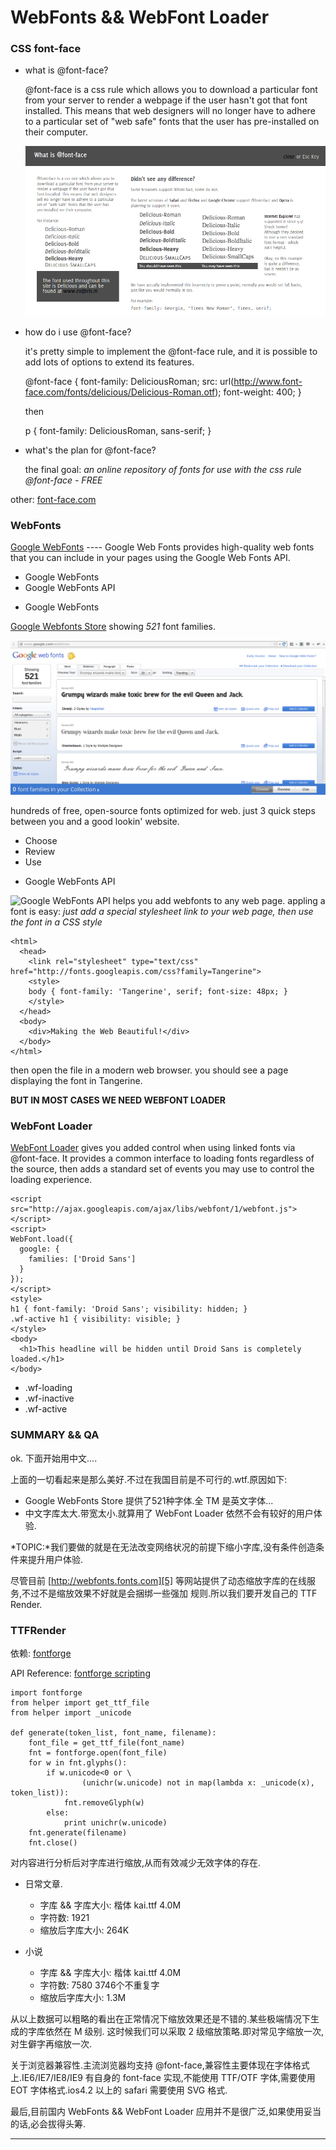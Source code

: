 # WebFonts && WebFont Loader #

### CSS font-face ###

+ what is @font-face?

  @font-face is a css rule which allows you to download a particular font from your server to render a webpage 
  if the user hasn't got that font installed. This means that web designers will no longer have to adhere to a 
  particular set of "web safe" fonts that the user has pre-installed on their computer.

  ![what is @font-face](./0.png 'font-face')

+ how do i use @font-face?

  it's pretty simple to implement the @font-face rule, and it is possible to add lots of options to extend its
  features.

    @font-face {
        font-family: DeliciousRoman;
        src: url(http://www.font-face.com/fonts/delicious/Delicious-Roman.otf);
        font-weight: 400;
    }

  then

    p { font-family: DeliciousRoman, sans-serif; }

+ what's the plan for @font-face?

  the final goal: *an online repository of fonts for use with the css rule @font-face - FREE*

other: [font-face.com][0]

### WebFonts ###

[Google WebFonts][1] ---- Google Web Fonts provides high-quality web fonts that you can include in your pages 
using the Google Web Fonts API.

+ Google WebFonts
+ Google WebFonts API

* Google WebFonts

[Google Webfonts Store][2] showing *521* font families.

![Google WebFonts Store](./1.png 'Google WebFonts Store')

hundreds of free, open-source fonts optimized for web. just 3 quick steps between you and a good lookin' website.

+ Choose
+ Review
+ Use

* Google WebFonts API

![Google WebFonts API][3] helps you add webfonts to any web page. appling a font is easy:
*just add a special stylesheet link to your web page, then use the font in a CSS style*

    <html>
      <head>
        <link rel="stylesheet" type="text/css" href="http://fonts.googleapis.com/css?family=Tangerine">
        <style>
        body { font-family: 'Tangerine', serif; font-size: 48px; }
        </style>
      </head>
      <body>
        <div>Making the Web Beautiful!</div>
      </body>
    </html>

then open the file in a modern web browser. you should see a page displaying the font in Tangerine.

**BUT IN MOST CASES WE NEED WEBFONT LOADER**

### WebFont Loader ###

[WebFont Loader][4] gives you added control when using linked fonts via @font-face. It provides a common 
interface to loading fonts regardless of the source, then adds a standard set of events you may use to control 
the loading experience.

    <script src="http://ajax.googleapis.com/ajax/libs/webfont/1/webfont.js"></script>
    <script>
    WebFont.load({
      google: {
        families: ['Droid Sans']
      }
    });
    </script>
    <style>
    h1 { font-family: 'Droid Sans'; visibility: hidden; }
    .wf-active h1 { visibility: visible; }
    </style>
    <body>
      <h1>This headline will be hidden until Droid Sans is completely loaded.</h1>
    </body>

+ .wf-loading
+ .wf-inactive
+ .wf-active

### SUMMARY && QA ###

ok. 下面开始用中文....

上面的一切看起来是那么美好.不过在我国目前是不可行的.wtf.原因如下:

+ Google WebFonts Store 提供了521种字体.全 TM 是英文字体...
+ 中文字库太大.带宽太小.就算用了 WebFont Loader 依然不会有较好的用户体验.

*TOPIC:*我们要做的就是在无法改变网络状况的前提下缩小字库,没有条件创造条件来提升用户体验.

尽管目前 [http://webfonts.fonts.com][5] 等网站提供了动态缩放字库的在线服务,不过不是缩放效果不好就是会捆绑一些强加
规则.所以我们要开发自己的 TTF Render.

### TTFRender ###

依赖: [fontforge][5]

API Reference: [fontforge scripting][6]

    import fontforge
    from helper import get_ttf_file
    from helper import _unicode

    def generate(token_list, font_name, filename):
        font_file = get_ttf_file(font_name)
        fnt = fontforge.open(font_file)
        for w in fnt.glyphs():
            if w.unicode<0 or \
                    (unichr(w.unicode) not in map(lambda x: _unicode(x), token_list)):
                fnt.removeGlyph(w)
            else:
                print unichr(w.unicode)
        fnt.generate(filename)
        fnt.close()

对内容进行分析后对字库进行缩放,从而有效减少无效字体的存在.

+ 日常文章.

  * 字库 && 字库大小: 楷体 kai.ttf 4.0M
  * 字符数: 1921
  * 缩放后字库大小: 264K

+ 小说

  * 字库 && 字库大小: 楷体 kai.ttf 4.0M
  * 字符数: 7580 3746个不重复字
  * 缩放后字库大小: 1.3M

从以上数据可以粗略的看出在正常情况下缩放效果还是不错的.某些极端情况下生成的字库依然在 M 级别.
这时候我们可以采取 2 级缩放策略.即对常见字缩放一次,对生僻字再缩放一次.

关于浏览器兼容性.主流浏览器均支持 @font-face,兼容性主要体现在字体格式上.IE6/IE7/IE8/IE9 有自身的
font-face 实现,不能使用 TTF/OTF 字体,需要使用 EOT 字体格式.ios4.2 以上的 safari 需要使用 SVG 格式.

最后,目前国内 WebFonts && WebFont Loader 应用并不是很广泛,如果使用妥当的话,必会拔得头筹.

---------------------------------

[0]: http://www.font-face.com/ 'font-face.com'
[1]: https://developers.google.com/webfonts/ 'Google WebFonts'
[2]: http://www.google.com/webfonts 'Google Webfonts Store'
[3]: https://developers.google.com/webfonts/docs/getting_started#Quick_Start 'Google WebFonts API Quick Start'
[4]: https://developers.google.com/webfonts/docs/webfont_loader 'Google WebFont Loader'
[5]: http://fontforge.org/ 'fontforge'
[6]: http://fontforge.org/scripting.html#Example 'fontforge scripting'
